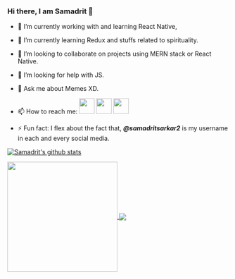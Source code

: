 ### Hi there, I am Samadrit 👋

- 🔭 I’m currently working with and learning React Native,
- 🌱 I’m currently learning Redux and stuffs related to spirituality.
- 👯 I’m looking to collaborate on projects using MERN stack or React Native.
- 🤔 I’m looking for help with JS.
- 💬 Ask me about Memes XD.
- 📫 How to reach me: 
  [<img src="https://img.icons8.com/fluent/48/000000/instagram-new.png" width="35" height="35"/>](https://www.instagram.com/samadritsarkar2) [<img src="https://img.icons8.com/color/48/000000/linkedin.png" width="35" height="35"/>](https://www.linkedin.com/in/samadritsarkar2/) [<img src="https://img.icons8.com/color/48/000000/twitter.png" width="35" height="35"/>](https://twitter.com/samadritsarkar2)
  
- ⚡ Fun fact: I flex about the fact that, ***@samadritsarkar2*** is my username in each and every social media.

[![Samadrit's github stats](https://github-readme-stats.vercel.app/api?username=samadritsarkar2&theme=react)](https://github.com/samadritsarkar2)

<a href="https://github.com/samadritsarkar2/bttv2">
  <img height='250' width='250' src="https://github-readme-stats.vercel.app/api/pin/?username=samadritsarkar2&repo=bttv2&theme=react" align="center" />
</a>

<a href="https://github.com/samadritsarkar2/sp-blog">
  <img src="https://github-readme-stats.vercel.app/api/pin/?username=samadritsarkar2&repo=sp-blog&theme=react" align="center" />
</a>
